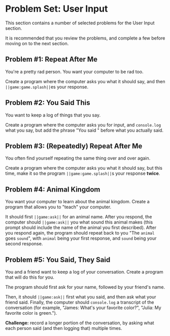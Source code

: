 # Problem Set: User Input

This section contains a number of selected problems for the User Input section.

It is recommended that you review the problems, and complete a few before moving on to the next section.

## Problem #1: Repeat After Me

You're a pretty rad person. You want your computer to be rad too.

Create a program where the computer asks you what it should say, and then ``||game:game.splash||``es your response.

## Problem #2: You Said This

You want to keep a log of things that you say.

Create a program where the computer asks you for input, and ``console.log`` what you say, but add the phrase "You said " before what you actually said.

## Problem #3: (Repeatedly) Repeat After Me

You often find yourself repeating the same thing over and over again. 

Create a program where the computer asks you what it should say, but this time, make it so the program ``||game:game.splash||``s your response **twice**.

## Problem #4: Animal Kingdom

You want your computer to learn about the animal kingdom. Create a program that allows you to "teach" your computer.

It should first ``||game:ask||`` for an animal name. After you respond, the computer should ``||game:ask||`` you what sound this animal makes (this prompt should include the name of the animal you first described). After you respond again, the program should repeat back to you "The ``animal`` goes ``sound``", with ``animal`` being your first response, and ``sound`` being your second response.

## Problem #5: You Said, They Said

You and a friend want to keep a log of your conversation. Create a program that will do this for you.

The program should first ask for your name, followed by your friend's name.

Then, it should ``||game:ask||`` first what you said, and then ask what your friend said. Finally, the computer should ``console.log`` a transcript of the conversation (for example, "James: What's your favorite color?", "Julia: My favorite color is green."). 

**Challenge:** record a longer portion of the conversation, by asking what each person said (and then logging that) multiple times.
